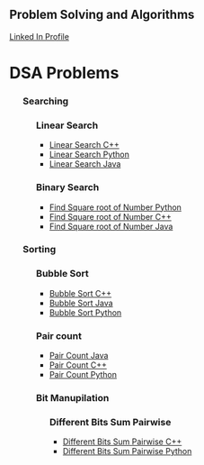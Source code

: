 <h2>Problem Solving and Algorithms</h2>
</head>

<body>
<a href="https://www.linkedin.com/in/praveen-acharya-226a22125/">Linked In Profile</a>
 
<h1>DSA Problems</h1>
  
<ul>
  <h3>Searching</h3>
  <ul class="ulr">
    <h3>Linear Search</h3>
    <ul>
    <li><a href="https://github.com/Hacker-Pravii/Backend-Development/blob/main/Linear%20Search">Linear Search C++</a></li>
    <li><a href="https://github.com/Hacker-Pravii/Backend-Development/blob/main/Linear%20Search%20Python">Linear Search Python</a></li>
    <li><a href="https://github.com/Hacker-Pravii/Backend-Development/blob/main/Linear%20Search%20Java">Linear Search Java</a></li>
     </ul>
  </ul>
  <ul class="ulr">
    <h3>Binary Search</h3>
    <ul>
    <li><a href="https://github.com/Hacker-Pravii/Backend-Development/blob/main/Binary%20Search%20Square%20root%20of%20a%20number%20Python">Find Square root of Number Python</a></li>
     <li><a href="https://github.com/Hacker-Pravii/Backend-Development/blob/main/Binary%20Search%20Square%20root%20of%20a%20number%20C%2B%2B">Find Square root of Number C++</a></li>
     <li><a href="https://github.com/Hacker-Pravii/Backend-Development/blob/main/Binary%20Search%20Square%20root%20of%20a%20number%20Java">Find Square root of Number Java</a></li>
     </ul>
  </ul>
 
 
 
  <h3>Sorting</h3>
  <ul class="ulr">
    <h3>Bubble Sort</h3>
    <ul>
    <li><a href="https://github.com/Hacker-Pravii/Backend-Development/blob/main/Bubble%20Sort%20C%2B%2B">Bubble Sort C++</a></li>
    <li><a href="https://github.com/Hacker-Pravii/Backend-Development/blob/main/Bubble%20Sort%20Java">Bubble Sort Java</a></li>
    <li><a href="https://github.com/Hacker-Pravii/Backend-Development/blob/main/Bubble%20Sort%20Python">Bubble Sort Python</a></li>
     </ul>
  </ul>
 
 

  
  
  
  

  <ul style="list-style-type:disc">
    <h3>Pair count</h3>
    <ul>
    <li><a href="https://github.com/Hacker-Pravii/Backend-Development/blob/main/Pair%20count%20Java">Pair Count Java</a></li>
    <li><a href="https://github.com/Hacker-Pravii/Backend-Development/blob/main/Pair%20count%20C%2B%2B">Pair Count C++</a></li>
    <li><a href="https://github.com/Hacker-Pravii/Backend-Development/blob/main/Pair%20count%20Python">Pair Count Python</a></li>
     </ul>
  </ul>
  
  <ul>
  <h3>Bit Manupilation</h3>
  <ul class="list-style-type:disc">
    <h3>Different Bits Sum Pairwise</h3>
    <ul>
    <li><a href="https://github.com/PraviinPravii/Backend-Development/blob/main/different_bit_sum_C%2B%2B.cpp">Different Bits Sum Pairwise C++</a></li>
    <li><a href="https://github.com/PraviinPravii/Backend-Development/blob/main/Defferent_bits_sum.py">Different Bits Sum Pairwise Python</a></li>
     </ul>
  </ul>
  
  
 


  
  

</ul>
  

</body>
</html>
